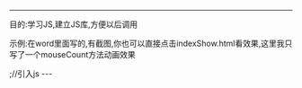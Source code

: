 
---
目的:学习JS,建立JS库,方便以后调用


示例:在word里面写的,有截图,你也可以直接点击indexShow.html看效果,这里我只写了一个mouseCount方法动画效果

 <!DOCTYPE html>
<html>
<head>
  <meta charset="utf-8">
  <meta name="viewport" content="initial-scale=1, maximum-scale=1, user-scalable=no, width=device-width">
  <title>CrazyDongLibJs</title>
</head>
    <body>
        <script src='LibJS.js'></script>;//引入js
        <script>
            mouseCount('0,0,255','0.7','-2','500');//整个页面添加画布实现鼠标移动吸引多个小点连接线段的动画效果,调用方法
        </script>
    </body>


</html>
---

